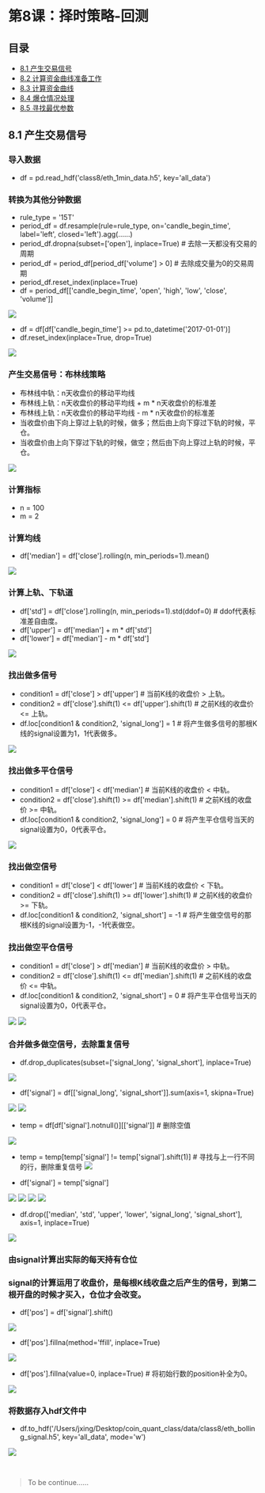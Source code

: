 # 第8课：择时策略-回测
## 目录
* [8.1 产生交易信号](#81-产生交易信号)
* [8.2 计算资金曲线准备工作]()
* [8.3 计算资金曲线]()
* [8.4 爆仓情况处理]()
* [8.5 寻找最优参数]()

## 8.1 产生交易信号
### 导入数据
* df = pd.read_hdf('class8/eth_1min_data.h5', key='all_data')
### 转换为其他分钟数据
* rule_type = '15T'
* period_df = df.resample(rule=rule_type, on='candle_begin_time', label='left', closed='left').agg(……)
* period_df.dropna(subset=['open'], inplace=True)  # 去除一天都没有交易的周期
* period_df = period_df[period_df['volume'] > 0]  # 去除成交量为0的交易周期
* period_df.reset_index(inplace=True)
* df = period_df[['candle_begin_time', 'open', 'high', 'low', 'close', 'volume']]

![](https://img3.doubanio.com/view/photo/l/public/p2535187912.jpg)
* df = df[df['candle_begin_time'] >= pd.to_datetime('2017-01-01')]
* df.reset_index(inplace=True, drop=True)

![](https://img3.doubanio.com/view/photo/l/public/p2535187851.jpg)
### 产生交易信号：布林线策略
* 布林线中轨：n天收盘价的移动平均线
* 布林线上轨：n天收盘价的移动平均线 + m * n天收盘价的标准差
* 布林线上轨：n天收盘价的移动平均线 - m * n天收盘价的标准差
* 当收盘价由下向上穿过上轨的时候，做多；然后由上向下穿过下轨的时候，平仓。
* 当收盘价由上向下穿过下轨的时候，做空；然后由下向上穿过上轨的时候，平仓。

![](https://img3.doubanio.com/view/photo/l/public/p2535257823.jpg)
### 计算指标
* n = 100
* m = 2
### 计算均线
* df['median'] = df['close'].rolling(n, min_periods=1).mean()

![](https://img3.doubanio.com/view/photo/l/public/p2535257855.jpg)
### 计算上轨、下轨道
* df['std'] = df['close'].rolling(n, min_periods=1).std(ddof=0)  # ddof代表标准差自由度。
* df['upper'] = df['median'] + m * df['std']
* df['lower'] = df['median'] - m * df['std']

![](https://img1.doubanio.com/view/photo/l/public/p2535257899.jpg)
### 找出做多信号
* condition1 = df['close'] > df['upper']  # 当前K线的收盘价 > 上轨。
* condition2 = df['close'].shift(1) <= df['upper'].shift(1)  # 之前K线的收盘价 <= 上轨。
* df.loc[condition1 & condition2, 'signal_long'] = 1  # 将产生做多信号的那根K线的signal设置为1，1代表做多。

![](https://img1.doubanio.com/view/photo/l/public/p2535704189.jpg)
### 找出做多平仓信号
* condition1 = df['close'] < df['median']  # 当前K线的收盘价 < 中轨。
* condition2 = df['close'].shift(1) >= df['median'].shift(1)  # 之前K线的收盘价 >= 中轨。
* df.loc[condition1 & condition2, 'signal_long'] = 0  # 将产生平仓信号当天的signal设置为0，0代表平仓。

![](https://img3.doubanio.com/view/photo/l/public/p2535704180.jpg)
### 找出做空信号
* condition1 = df['close'] < df['lower']  # 当前K线的收盘价 < 下轨。
* condition2 = df['close'].shift(1) >= df['lower'].shift(1)  # 之前K线的收盘价 >= 下轨。
* df.loc[condition1 & condition2, 'signal_short'] = -1  # 将产生做空信号的那根K线的signal设置为-1，-1代表做空。
### 找出做空平仓信号
* condition1 = df['close'] > df['median']  # 当前K线的收盘价 > 中轨。
* condition2 = df['close'].shift(1) <= df['median'].shift(1)  # 之前K线的收盘价 <= 中轨。
* df.loc[condition1 & condition2, 'signal_short'] = 0  # 将产生平仓信号当天的signal设置为0，0代表平仓。

![](https://img1.doubanio.com/view/photo/l/public/p2535704187.jpg)
![](https://img3.doubanio.com/view/photo/l/public/p2535704176.webp)
### 合并做多做空信号，去除重复信号
* df.drop_duplicates(subset=['signal_long', 'signal_short'], inplace=True)

![](https://img3.doubanio.com/view/photo/l/public/p2535704183.jpg)
* df['signal'] = df[['signal_long', 'signal_short']].sum(axis=1, skipna=True)

![](https://img1.doubanio.com/view/photo/l/public/p2535704177.jpg)
![](https://img3.doubanio.com/view/photo/l/public/p2535704184.jpg)
* temp = df[df['signal'].notnull()][['signal']]  # 删除空值

![](https://img3.doubanio.com/view/photo/l/public/p2535704185.jpg)
* temp = temp[temp['signal'] != temp['signal'].shift(1)]  # 寻找与上一行不同的行，删除重复信号
![](https://img3.doubanio.com/view/photo/l/public/p2535704174.jpg)

* df['signal'] = temp['signal']

![](https://img3.doubanio.com/view/photo/l/public/p2535705960.jpg)
![](https://img3.doubanio.com/view/photo/l/public/p2535705973.jpg)
![](https://img3.doubanio.com/view/photo/l/public/p2535705952.jpg)
![](https://img1.doubanio.com/view/photo/l/public/p2535705979.jpg)
* df.drop(['median', 'std', 'upper', 'lower', 'signal_long', 'signal_short'], axis=1, inplace=True)

![](https://img1.doubanio.com/view/photo/l/public/p2535705969.jpg)
### 由signal计算出实际的每天持有仓位
### signal的计算运用了收盘价，是每根K线收盘之后产生的信号，到第二根开盘的时候才买入，仓位才会改变。
* df['pos'] = df['signal'].shift()

![](https://img1.doubanio.com/view/photo/l/public/p2535705977.jpg)
* df['pos'].fillna(method='ffill', inplace=True)

![](https://img3.doubanio.com/view/photo/l/public/p2535705961.jpg)
* df['pos'].fillna(value=0, inplace=True)  # 将初始行数的position补全为0。

![](https://img3.doubanio.com/view/photo/l/public/p2535705964.jpg)
### 将数据存入hdf文件中
* df.to_hdf('/Users/jxing/Desktop/coin_quant_class/data/class8/eth_bolling_signal.h5', key='all_data', mode='w')

![](https://img1.doubanio.com/view/photo/l/public/p2535705967.jpg)

![]()
![]()
![]()
![]()
> To be continue……
